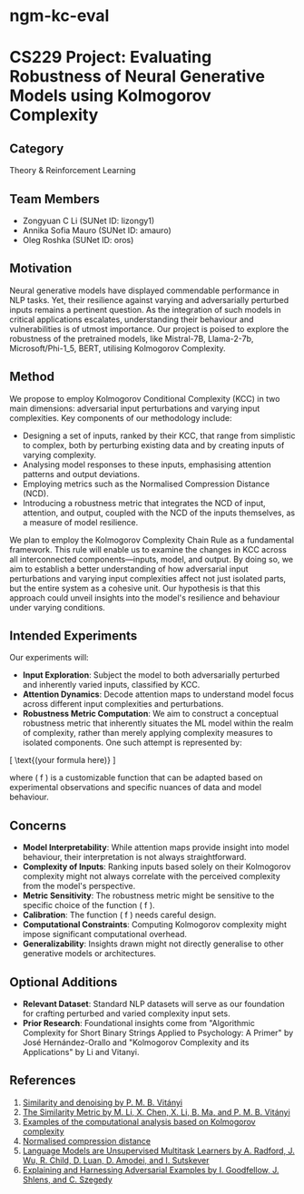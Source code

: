 # ngm-kc-eval

# CS229 Project: Evaluating Robustness of Neural Generative Models using Kolmogorov Complexity

## Category
Theory & Reinforcement Learning 

## Team Members
- Zongyuan C Li (SUNet ID: lizongy1)
- Annika Sofia Mauro (SUNet ID: amauro)
- Oleg Roshka (SUNet ID: oros)

## Motivation
Neural generative models have displayed commendable performance in NLP tasks. Yet, their resilience against varying and adversarially perturbed inputs remains a pertinent question. As the integration of such models in critical applications escalates, understanding their behaviour and vulnerabilities is of utmost importance. Our project is poised to explore the robustness of the pretrained models, like Mistral-7B, Llama-2-7b, Microsoft/Phi-1_5, BERT, utilising Kolmogorov Complexity.

## Method
We propose to employ Kolmogorov Conditional Complexity (KCC) in two main dimensions: adversarial input perturbations and varying input complexities. Key components of our methodology include:
- Designing a set of inputs, ranked by their KCC, that range from simplistic to complex, both by perturbing existing data and by creating inputs of varying complexity.
- Analysing model responses to these inputs, emphasising attention patterns and output deviations.
- Employing metrics such as the Normalised Compression Distance (NCD).
- Introducing a robustness metric that integrates the NCD of input, attention, and output, coupled with the NCD of the inputs themselves, as a measure of model resilience.

We plan to employ the Kolmogorov Complexity Chain Rule as a fundamental framework. This rule will enable us to examine the changes in KCC across all interconnected components—inputs, model, and output. By doing so, we aim to establish a better understanding of how adversarial input perturbations and varying input complexities affect not just isolated parts, but the entire system as a cohesive unit. Our hypothesis is that this approach could unveil insights into the model's resilience and behaviour under varying conditions.

## Intended Experiments
Our experiments will:
- **Input Exploration**: Subject the model to both adversarially perturbed and inherently varied inputs, classified by KCC.
- **Attention Dynamics**: Decode attention maps to understand model focus across different input complexities and perturbations.
- **Robustness Metric Computation**: We aim to construct a conceptual robustness metric that inherently situates the ML model within the realm of complexity, rather than merely applying complexity measures to isolated components. One such attempt is represented by:

\[ \text{(your formula here)} \]

where \( f \) is a customizable function that can be adapted based on experimental observations and specific nuances of data and model behaviour.

## Concerns
- **Model Interpretability**: While attention maps provide insight into model behaviour, their interpretation is not always straightforward.
- **Complexity of Inputs**: Ranking inputs based solely on their Kolmogorov complexity might not always correlate with the perceived complexity from the model's perspective.
- **Metric Sensitivity**: The robustness metric might be sensitive to the specific choice of the function \( f \).
- **Calibration**: The function \( f \) needs careful design.
- **Computational Constraints**: Computing Kolmogorov complexity might impose significant computational overhead.
- **Generalizability**: Insights drawn might not directly generalise to other generative models or architectures.

## Optional Additions
- **Relevant Dataset**: Standard NLP datasets will serve as our foundation for crafting perturbed and varied complexity input sets.
- **Prior Research**: Foundational insights come from "Algorithmic Complexity for Short Binary Strings Applied to Psychology: A Primer" by José Hernández-Orallo and "Kolmogorov Complexity and its Applications" by Li and Vitanyi.

## References
1. [Similarity and denoising by P. M. B. Vitányi](https://www.jstor.org/stable/41739976)
2. [The Similarity Metric by M. Li, X. Chen, X. Li, B. Ma, and P. M. B. Vitányi](https://browse.arxiv.org/pdf/cs/0111054v2.pdf)
3. [Examples of the computational analysis based on Kolmogorov complexity](https://link.springer.com/article/10.1007/s11071-020-05771-8)
4. [Normalised compression distance](https://www.biorxiv.org/content/10.1101/2020.07.22.216242v5.full)
5. [Language Models are Unsupervised Multitask Learners by A. Radford, J. Wu, R. Child, D. Luan, D. Amodei, and I. Sutskever](https://openai.com/blog/better-language-models/)
6. [Explaining and Harnessing Adversarial Examples by I. Goodfellow, J. Shlens, and C. Szegedy](https://arxiv.org/abs/1412.6572)

